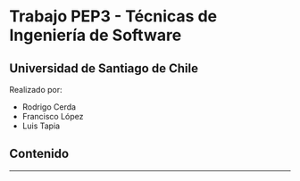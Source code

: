 # Trabajo PEP3 - Técnicas de Ingeniería de Software
## Universidad de Santiago de Chile

Realizado por: 
<!-- toc -->
- Rodrigo Cerda
- Francisco López
- Luis Tapia
<!-- tocstop -->

## Contenido

---
